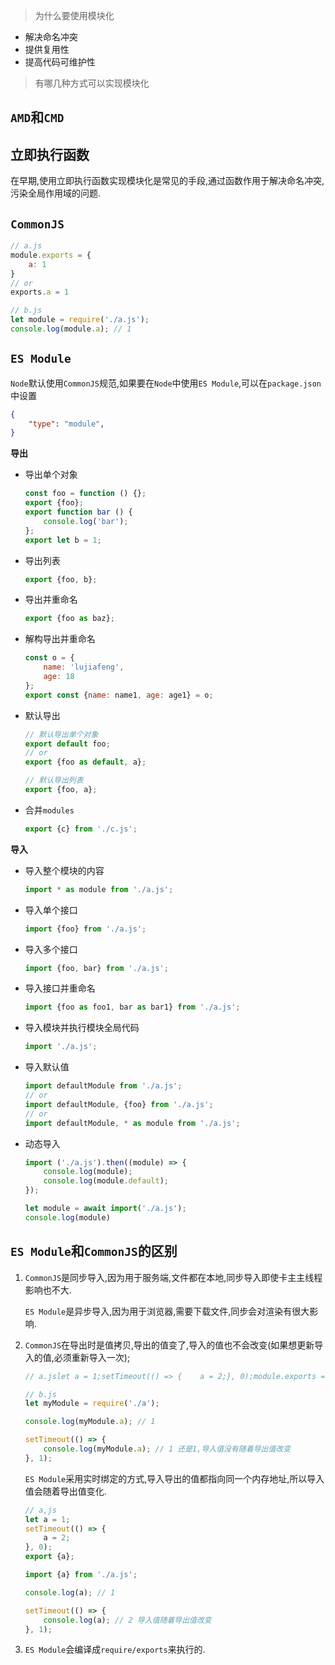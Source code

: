 > 为什么要使用模块化

- 解决命名冲突
- 提供复用性
- 提高代码可维护性

> 有哪几种方式可以实现模块化

## `AMD`和`CMD`

## 立即执行函数

在早期,使用立即执行函数实现模块化是常见的手段,通过函数作用于解决命名冲突,污染全局作用域的问题.

## `CommonJS`

```js
// a.js
module.exports = {
	a: 1
}
// or
exports.a = 1
```

```js
// b.js
let module = require('./a.js');
console.log(module.a); // 1
```



## `ES Module`

`Node`默认使用`CommonJS`规范,如果要在`Node`中使用`ES Module`,可以在`package.json`中设置

```json
{
	"type": "module",
}
```

**导出**

- 导出单个对象

  ```js
  const foo = function () {};
  export {foo};
  export function bar () {
      console.log('bar');
  };
  export let b = 1;
  ```

- 导出列表

  ```js
  export {foo, b};
  ```

- 导出并重命名

  ```js
  export {foo as baz};
  ```

- 解构导出并重命名

  ```js
  const o = {
      name: 'lujiafeng',
      age: 18
  };
  export const {name: name1, age: age1} = o;
  ```

- 默认导出

  ```js
  // 默认导出单个对象
  export default foo;
  // or
  export {foo as default, a};
  
  // 默认导出列表
  export {foo, a};
  ```

- 合并`modules`

  ```js
  export {c} from './c.js';
  ```

**导入**

- 导入整个模块的内容

  ```js
  import * as module from './a.js';
  ```

- 导入单个接口

  ```js
  import {foo} from './a.js';
  ```

- 导入多个接口

  ```js
  import {foo, bar} from './a.js';
  ```

- 导入接口并重命名

  ```js
  import {foo as foo1, bar as bar1} from './a.js';
  ```

- 导入模块并执行模块全局代码

  ```js
  import './a.js';
  ```

- 导入默认值

  ```js
  import defaultModule from './a.js';
  // or
  import defaultModule, {foo} from './a.js';
  // or
  import defaultModule, * as module from './a.js';
  ```

- 动态导入

  ```js
  import ('./a.js').then((module) => {
      console.log(module);
      console.log(module.default);
  });
  ```

  ```js
  let module = await import('./a.js');
  console.log(module)
  ```



## `ES Module`和`CommonJS`的区别

1. `CommonJS`是同步导入,因为用于服务端,文件都在本地,同步导入即使卡主主线程影响也不大.

   `ES Module`是异步导入,因为用于浏览器,需要下载文件,同步会对渲染有很大影响.

2. `CommonJS`在导出时是值拷贝,导出的值变了,导入的值也不会改变(如果想更新导入的值,必须重新导入一次);

   ```js
   // a.jslet a = 1;setTimeout(() => {    a = 2;}, 0);module.exports = {a: a};
   ```

   ```js
   // b.js
   let myModule = require('./a');
   
   console.log(myModule.a); // 1
   
   setTimeout(() => {
       console.log(myModule.a); // 1 还是1,导入值没有随着导出值改变
   }, 1);
   ```

   `ES Module`采用实时绑定的方式,导入导出的值都指向同一个内存地址,所以导入值会随着导出值变化.

   ```js
   // a,js
   let a = 1;
   setTimeout(() => {
       a = 2;
   }, 0);
   export {a};
   ```

   ```js
   import {a} from './a.js';
   
   console.log(a); // 1
   
   setTimeout(() => {
       console.log(a); // 2 导入值随着导出值改变
   }, 1);
   ```

3. `ES Module`会编译成`require/exports`来执行的.